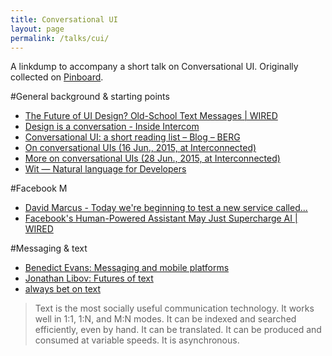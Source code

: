 ```yaml
---
title: Conversational UI
layout: page
permalink: /talks/cui/
---
```


A linkdump to accompany a short talk on Conversational UI. Originally collected on [Pinboard][11].

#General background & starting points
- [The Future of UI Design? Old-School Text Messages | WIRED][3]
- [Design is a conversation - Inside Intercom ][7]
- [Conversational UI: a short reading list – Blog – BERG][8]
- [On conversational UIs (16 Jun., 2015, at Interconnected)][9]
- [More on conversational UIs (28 Jun., 2015, at Interconnected)][10]
- [Wit — Natural language for Developers ][12]

#Facebook M
- [David Marcus - Today we're beginning to test a new service called... ][6]
- [Facebook's Human-Powered Assistant May Just Supercharge AI | WIRED][1]

#Messaging & text
- [Benedict Evans: Messaging and mobile platforms][2]
- [Jonathan Libov: Futures of text][4]
- [always bet on text][5]
> Text is the most socially useful communication technology. It works well in 1:1, 1:N, and M:N modes. It can be indexed and searched efficiently, even by hand. It can be translated. It can be produced and consumed at variable speeds. It is asynchronous.

[1]: http://www.wired.com/2015/08/how-facebook-m-works/
[2]: http://ben-evans.com/benedictevans/2015/3/24/the-state-of-messaging
[3]: http://www.wired.com/2015/06/future-ui-design-old-school-text-messages/
[4]: http://whoo.ps/2015/02/23/futures-of-text
[5]: http://graydon2.dreamwidth.org/193447.html
[6]: https://www.facebook.com/Davemarcus/posts/10156070660595195
[7]: https://blog.intercom.io/design-is-a-conversation/
[8]: http://berglondon.com/blog/2010/12/10/conversational-ui-a-short-reading-list/
[9]: http://interconnected.org/home/2015/06/16/conversational_uis
[10]: http://interconnected.org/home/2015/06/28/more_on_conversational_uis
[11]: https://pinboard.in/u:prehensile/t:conversational-ui/
[12]: https://wit.ai/